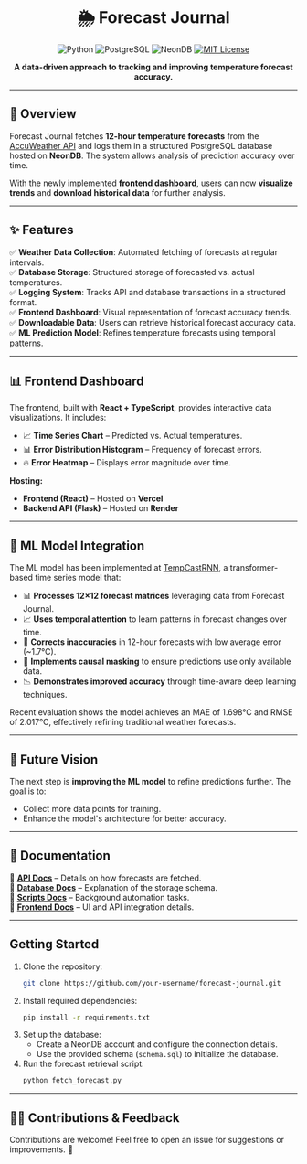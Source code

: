 <div align="center">

# 🌦️ Forecast Journal

![Python](https://img.shields.io/badge/python-v3.9-blue)
![PostgreSQL](https://img.shields.io/badge/PostgreSQL-v16.0-blue)
![NeonDB](https://img.shields.io/badge/Database-NeonDB-green)
[![MIT License](https://img.shields.io/badge/license-MIT-green)](./LICENSE)

**A data-driven approach to tracking and improving temperature forecast accuracy.**

</div>

---

## 🚀 Overview  
Forecast Journal fetches **12-hour temperature forecasts** from the [AccuWeather API](https://developer.accuweather.com/) and logs them in a structured PostgreSQL database hosted on **NeonDB**. The system allows analysis of prediction accuracy over time.

With the newly implemented **frontend dashboard**, users can now **visualize trends** and **download historical data** for further analysis.

---

## ✨ Features  
✅ **Weather Data Collection**: Automated fetching of forecasts at regular intervals.  
✅ **Database Storage**: Structured storage of forecasted vs. actual temperatures.  
✅ **Logging System**: Tracks API and database transactions in a structured format.  
✅ **Frontend Dashboard**: Visual representation of forecast accuracy trends.  
✅ **Downloadable Data**: Users can retrieve historical forecast accuracy data.  
✅ **ML Prediction Model**: Refines temperature forecasts using temporal patterns.

---

## 📊 Frontend Dashboard  
The frontend, built with **React + TypeScript**, provides interactive data visualizations. It includes:
- 📈 **Time Series Chart** – Predicted vs. Actual temperatures.
- 📊 **Error Distribution Histogram** – Frequency of forecast errors.
- 🔥 **Error Heatmap** – Displays error magnitude over time.

**Hosting:**  
- **Frontend (React)** – Hosted on **Vercel**  
- **Backend API (Flask)** – Hosted on **Render**  

---

## 🤖 ML Model Integration  
The ML model has been implemented at [TempCastRNN](https://github.com/Rahul-JOON/TempCastRNN), a transformer-based time series model that:

- 📊 **Processes 12×12 forecast matrices** leveraging data from Forecast Journal.
- 📈 **Uses temporal attention** to learn patterns in forecast changes over time.
- 🔄 **Corrects inaccuracies** in 12-hour forecasts with low average error (~1.7°C).
- 🧠 **Implements causal masking** to ensure predictions use only available data.
- 📉 **Demonstrates improved accuracy** through time-aware deep learning techniques.

Recent evaluation shows the model achieves an MAE of 1.698°C and RMSE of 2.017°C, effectively refining traditional weather forecasts.

---

## 🔮 Future Vision  
The next step is **improving the ML model** to refine predictions further. The goal is to:
- Collect more data points for training.
- Enhance the model's architecture for better accuracy.

---


## 📜 Documentation  
📁 **[API Docs](api/README.md)** – Details on how forecasts are fetched.  
📁 **[Database Docs](db/README.md)** – Explanation of the storage schema.  
📁 **[Scripts Docs](scripts/README.md)** – Background automation tasks.  
📁 **[Frontend Docs](frontend/README.md)** – UI and API integration details.  

---

## Getting Started
1. Clone the repository:
   ```bash
   git clone https://github.com/your-username/forecast-journal.git
   ```
2. Install required dependencies:
   ```bash
   pip install -r requirements.txt
   ```
3. Set up the database:
   - Create a NeonDB account and configure the connection details.
   - Use the provided schema (`schema.sql`) to initialize the database.
4. Run the forecast retrieval script:
   ```bash
   python fetch_forecast.py
   ```

---

## 👨‍💻 Contributions & Feedback  
Contributions are welcome! Feel free to open an issue for suggestions or improvements. 🚀